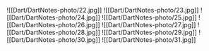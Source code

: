 ![[Dart/DartNotes-photo/22.jpg]]
![[Dart/DartNotes-photo/23.jpg]]
![[Dart/DartNotes-photo/24.jpg]]
![[Dart/DartNotes-photo/25.jpg]]
![[Dart/DartNotes-photo/26.jpg]]
![[Dart/DartNotes-photo/27.jpg]]
![[Dart/DartNotes-photo/28.jpg]]
![[Dart/DartNotes-photo/29.jpg]]
![[Dart/DartNotes-photo/30.jpg]]
![[Dart/DartNotes-photo/31.jpg]]
